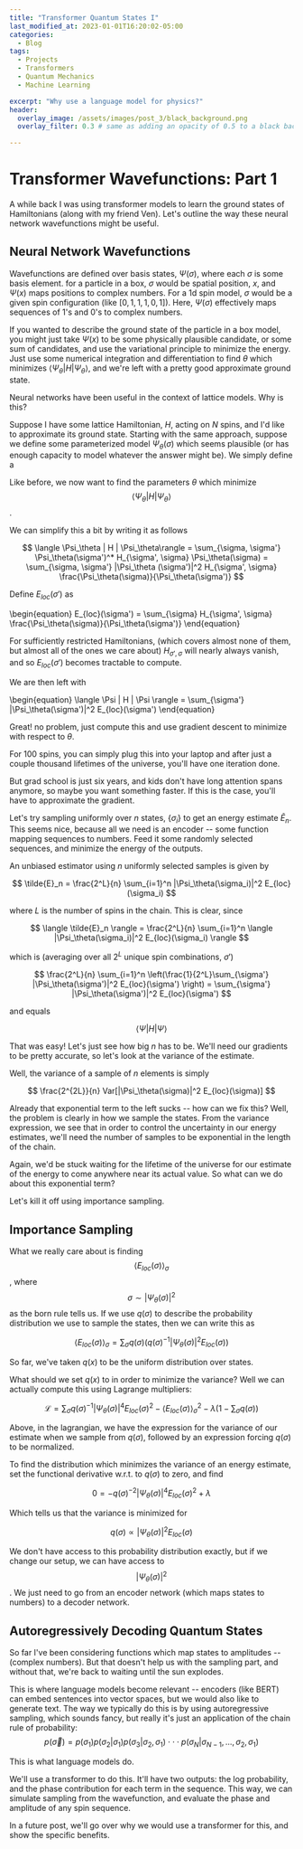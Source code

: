 ```yaml
---
title: "Transformer Quantum States I"
last_modified_at: 2023-01-01T16:20:02-05:00
categories:
  - Blog
tags:
  - Projects
  - Transformers
  - Quantum Mechanics
  - Machine Learning

excerpt: "Why use a language model for physics?"
header:
  overlay_image: /assets/images/post_3/black_background.png
  overlay_filter: 0.3 # same as adding an opacity of 0.5 to a black background

---
```

# Transformer Wavefunctions: Part 1

A while back I was using transformer models to learn the ground states of Hamiltonians (along with my friend Ven). 
Let's outline the way these neural network wavefunctions might be useful.

## Neural Network Wavefunctions

Wavefunctions are defined over basis states, $\Psi(\sigma)$, where each $\sigma$ is some basis element. 
for a particle in a box, $\sigma$ would be spatial position, $x$, and $\Psi(x)$ maps positions to complex numbers. 
For a 1d spin model, $\sigma$ would be a given spin configuration (like $[0,1,1,1,0,1]$). 
Here, $\Psi(\sigma)$ effectively maps sequences of 1's and 0's to complex numbers. 

If you wanted to describe the ground state of the particle in a box model, you might just take $\Psi(x)$ to be some physically plausible candidate, or some sum of candidates, and use the variational principle to minimize the energy. 
Just use some numerical integration and differentiation to find $\theta$ which minimizes $\langle \Psi_\theta | H | \Psi_\theta\rangle$, and we're left with a pretty good approximate ground state.

Neural networks have been useful in the context of lattice models. Why is this?

Suppose I have some lattice Hamiltonian, $H$, acting on $N$ spins, and I'd like to approximate its ground state. 
Starting with the same approach, suppose we define some parameterized model $\Psi_\theta(\sigma)$ which seems plausible (or has enough capacity to model whatever the answer might be). We simply define a 

Like before, we now want to find the parameters $\theta$ which minimize 
$$\langle \Psi_\theta | H | \Psi_\theta\rangle$$.

We can simplify this a bit by writing it as follows

$$
\langle \Psi_\theta | H | \Psi_\theta\rangle = \sum_{\sigma, \sigma'} \Psi_\theta(\sigma')^* H_{\sigma', \sigma} \Psi_\theta(\sigma) = \sum_{\sigma, \sigma'} |\Psi_\theta (\sigma')|^2 H_{\sigma', \sigma} \frac{\Psi_\theta(\sigma)}{\Psi_\theta(\sigma')}
$$

Define $E_{loc}(\sigma')$ as 

\begin{equation}
    E_{loc}(\sigma') = \sum_{\sigma} H_{\sigma', \sigma} \frac{\Psi_\theta(\sigma)}{\Psi_\theta(\sigma')}
\end{equation}

For sufficiently restricted Hamiltonians, (which covers almost none of them, but almost all of the ones we care about) $H_{\sigma', \sigma}$ will nearly always vanish, and so $E_{loc}(\sigma')$ becomes tractable to compute. 

We are then left with

\begin{equation}
    \langle \Psi | H | \Psi \rangle = \sum_{\sigma'} |\Psi_\theta(\sigma')|^2 E_{loc}(\sigma')
\end{equation}

Great! no problem, just compute this and use gradient descent to minimize with respect to $\theta$.

For 100 spins, you can simply plug this into your laptop and after just a couple thousand lifetimes of the universe, you'll have one iteration done. 

But grad school is just six years, and kids don't have long attention spans anymore, so maybe you want something faster.
If this is the case, you'll have to approximate the gradient. 

Let's try sampling uniformly over $n$ states, $\{ \sigma_i \}$ to get an energy estimate $\tilde{E}_n$. This seems nice, because all we need is an encoder -- some function mapping sequences to numbers. Feed it some randomly selected sequences, and minimize the energy of the outputs.

An unbiased estimator using $n$ uniformly selected samples is given by

$$
\tilde{E}_n = \frac{2^L}{n} \sum_{i=1}^n |\Psi_\theta(\sigma_i)|^2 E_{loc}(\sigma_i)
$$
 
where $L$ is the number of spins in the chain. This is clear, since 

$$
\langle \tilde{E}_n \rangle = \frac{2^L}{n} \sum_{i=1}^n \langle |\Psi_\theta(\sigma_i)|^2 E_{loc}(\sigma_i) \rangle
$$

which is (averaging over all $2^L$ unique spin combinations, $\sigma'$)

$$
\frac{2^L}{n} \sum_{i=1}^n \left(\frac{1}{2^L}\sum_{\sigma'} |\Psi_\theta(\sigma')|^2 E_{loc}(\sigma') \right) = 
\sum_{\sigma'} |\Psi_\theta(\sigma')|^2 E_{loc}(\sigma') 
$$

and equals 

$$
\langle \Psi | H | \Psi \rangle
$$

That was easy! Let's just see how big $n$ has to be. 
We'll need our gradients to be pretty accurate, so let's look at the variance of the estimate.

Well, the variance of a sample of $n$ elements is simply 

$$
\frac{2^{2L}}{n} Var[|\Psi_\theta(\sigma)|^2 E_{loc}(\sigma)]
$$

Already that exponential term to the left sucks -- how can we fix this? Well, the problem is clearly in how we sample the states. From the variance expression, we see that in order to control the uncertainty in our energy estimates, we'll need the number of samples to be exponential in the length of the chain. 

Again, we'd be stuck waiting for the lifetime of the universe for our estimate of the energy to come anywhere near its actual value. So what can we do about this exponential term?

Let's kill it off using importance sampling. 

## Importance Sampling

What we really care about is finding 
$$
\langle E_{loc}(\sigma)\rangle_\sigma
$$, where 
$$\sigma \sim |\Psi_\theta(\sigma)|^2$$ as the born rule tells us. If we use $q(\sigma)$ to describe the probability distribution we use to sample the states, then we can write this as

$$
\langle E_{loc}(\sigma)\rangle_\sigma = \sum_{\sigma} q(\sigma) \left( q(\sigma)^{-1} |\Psi_\theta(\sigma)|^2 E_{loc}(\sigma)\right)
$$

So far, we've taken $q(x)$ to be the uniform distribution over states. 

What should we set $q(x)$ to in order to minimize the variance? Well we can actually compute this using Lagrange multipliers: 

$$
\mathcal{L} = \sum_{\sigma} q(\sigma)^{-1} |\Psi_\theta(\sigma)|^4 E_{loc}(\sigma)^2 - \langle E_{loc}(\sigma)\rangle_\sigma^2 - \lambda (1 - \sum_{\sigma} q(\sigma))
$$

Above, in the lagrangian, we have the expression for the variance of our estimate when we sample from $q(\sigma)$, followed by an expression forcing $q(\sigma)$ to be normalized.

To find the distribution which minimizes the variance of an energy estimate, set the functional derivative w.r.t. to $q(\sigma)$ to zero, and find

$$
0 = -q(\sigma)^{-2} | \Psi_\theta(\sigma)|^4 E_{loc}(\sigma)^2 + \lambda 
$$

Which tells us that the variance is minimized for 

$$
q(\sigma) \propto |\Psi_\theta(\sigma)|^2 E_{loc}(\sigma)
$$

We don't have access to this probability distribution exactly, but if we change our setup, we can have access to 
$$
|\Psi_\theta(\sigma)|^2
$$. 
We just need to go from an encoder network (which maps states to numbers) to a decoder network. 

## Autoregressively Decoding Quantum States

So far I've been considering functions which map states to amplitudes -- (complex numbers). But that doesn't help us with the sampling part, and without that, we're back to waiting until the sun explodes.

This is where language models become relevant -- encoders (like BERT) can embed sentences into vector spaces, but we would also like to generate text. The way we typically do this is by using autoregressive sampling, which sounds fancy, but really it's just an application of the chain rule of probability:
$$
p(\vec{\sigma}) = p(\sigma_1) p(\sigma_2 | \sigma_1) p(\sigma_3 | \sigma_2, \sigma_1) \cdot \cdot \cdot p(\sigma_N | \sigma_{N-1}, ..., \sigma_2, \sigma_1)
$$

This is what language models do.

We'll use a transformer to do this. It'll have two outputs: the log probability, and the phase contribution for each term in the sequence. 
This way, we can simulate sampling from the wavefunction, and evaluate the phase and amplitude of any spin sequence. 

In a future post, we'll go over why we would use a transformer for this, and show the specific benefits. 
